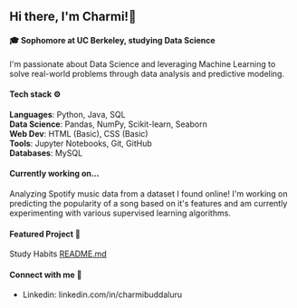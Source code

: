 ## Hi there, I'm Charmi!👋
#### 🎓 Sophomore at UC Berkeley, studying Data Science
I'm passionate about Data Science and leveraging Machine Learning to solve real-world problems through data analysis and predictive modeling.

#### Tech stack ⚙️
**Languages**: Python, Java, SQL\
**Data Science**: Pandas, NumPy, Scikit-learn, Seaborn\
**Web Dev**: HTML (Basic), CSS (Basic)\
**Tools**: Jupyter Notebooks, Git, GitHub\
**Databases**: MySQL

#### Currently working on...
Analyzing Spotify music data from a dataset I found online! I'm working on predicting the popularity of a song based on it's features and am currently experimenting with various supervised learning algorithms.

#### Featured Project 🌟
Study Habits [README.md](https://github.com/chaerri/studyhabits/blob/main/README.md)

#### Connect with me 🤝
* Linkedin: linkedin.com/in/charmibuddaluru
